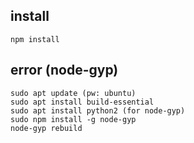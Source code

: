 ## install
```
npm install
```

## error (node-gyp)
```
sudo apt update (pw: ubuntu)
sudo apt install build-essential
sudo apt install python2 (for node-gyp)
sudo npm install -g node-gyp
node-gyp rebuild
```
